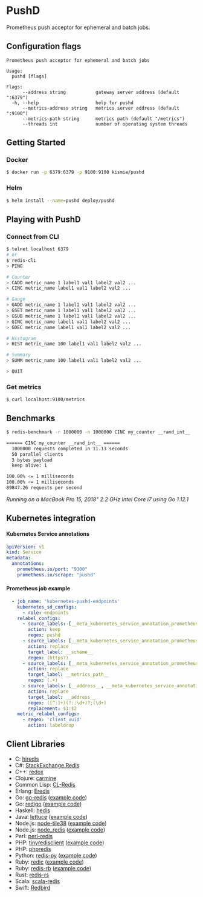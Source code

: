 # PushD
Prometheus push acceptor for ephemeral and batch jobs. 

## Configuration flags
```text
Prometheus push acceptor for ephemeral and batch jobs

Usage:
  pushd [flags]

Flags:
      --address string           gateway server address (default ":6379")
  -h, --help                     help for pushd
      --metrics-address string   metrics server address (default ":9100")
      --metrics-path string      metrics path (default "/metrics")
      --threads int              number of operating system threads

```

## Getting Started

### Docker
```bash
$ docker run -p 6379:6379 -p 9100:9100 kismia/pushd
```

### Helm
```bash
$ helm install --name=pushd deploy/pushd
```

## Playing with PushD

### Connect from CLI
```bash
$ telnet localhost 6379
# or
$ redis-cli
> PING

# Counter
> CADD metric_name 1 label1 val1 label2 val2 ...
> CINC metric_name label1 val1 label2 val2 ...

# Gauge
> GADD metric_name 1 label1 val1 label2 val2 ...
> GSET metric_name 1 label1 val1 label2 val2 ...
> GSUB metric_name 1 label1 val1 label2 val2 ...
> GINC metric_name label1 val1 label2 val2 ...
> GDEC metric_name label1 val1 label2 val2 ...

# Histogram
> HIST metric_name 100 label1 val1 label2 val2 ...

# Summary
> SUMM metric_name 100 label1 val1 label2 val2 ...

> QUIT
```

### Get metrics
```
$ curl localhost:9100/metrics
```

## Benchmarks
```bash
$ redis-benchmark -r 1000000 -n 1000000 CINC my_counter __rand_int__

====== CINC my_counter __rand_int__ ======
  1000000 requests completed in 11.13 seconds
  50 parallel clients
  3 bytes payload
  keep alive: 1

100.00% <= 1 milliseconds
100.00% <= 1 milliseconds
89847.26 requests per second

```

_Running on a MacBook Pro 15, 2018" 2.2 GHz Intel Core i7 using Go 1.12.1_

## Kubernetes integration

#### Kubernetes Service annotations 
```yaml
apiVersion: v1
kind: Service
metadata:
  annotations:
    prometheus.io/port: "9100"
    prometheus.io/scrape: "pushd"
```

#### Prometheus job example
```yaml
  - job_name: 'kubernetes-pushd-endpoints'
    kubernetes_sd_configs:
      - role: endpoints
    relabel_configs:
      - source_labels: [__meta_kubernetes_service_annotation_prometheus_io_scrape]
        action: keep
        regex: pushd
      - source_labels: [__meta_kubernetes_service_annotation_prometheus_io_scheme]
        action: replace
        target_label: __scheme__
        regex: (https?)
      - source_labels: [__meta_kubernetes_service_annotation_prometheus_io_path]
        action: replace
        target_label: __metrics_path__
        regex: (.+)
      - source_labels: [__address__, __meta_kubernetes_service_annotation_prometheus_io_port]
        action: replace
        target_label: __address__
        regex: ([^:]+)(?::\d+)?;(\d+)
        replacement: $1:$2
    metric_relabel_configs:
      - regex: 'client_uuid'
        action: labeldrop
```

## Client Libraries

- C: [hiredis](https://github.com/redis/hiredis)
- C#: [StackExchange.Redis](https://github.com/StackExchange/StackExchange.Redis)
- C++: [redox](https://github.com/hmartiro/redox)
- Clojure: [carmine](https://github.com/ptaoussanis/carmine)
- Common Lisp: [CL-Redis](https://github.com/vseloved/cl-redis)
- Erlang: [Eredis](https://github.com/wooga/eredis)
- Go: [go-redis](https://github.com/go-redis/redis) ([example code](https://github.com/tidwall/tile38/wiki/Go-example-(go-redis)))
- Go: [redigo](https://github.com/gomodule/redigo) ([example code](https://github.com/tidwall/tile38/wiki/Go-example-(redigo)))
- Haskell: [hedis](https://github.com/informatikr/hedis)
- Java: [lettuce](https://github.com/mp911de/lettuce) ([example code](https://github.com/tidwall/tile38/wiki/Java-example-(lettuce)))
- Node.js: [node-tile38](https://github.com/phulst/node-tile38) ([example code](https://github.com/tidwall/tile38/wiki/Node.js-example-(node-tile38)))
- Node.js: [node_redis](https://github.com/NodeRedis/node_redis) ([example code](https://github.com/tidwall/tile38/wiki/Node.js-example-(node-redis)))
- Perl: [perl-redis](https://github.com/PerlRedis/perl-redis)
- PHP: [tinyredisclient](https://github.com/ptrofimov/tinyredisclient) ([example code](https://github.com/tidwall/tile38/wiki/PHP-example-(tinyredisclient)))
- PHP: [phpredis](https://github.com/phpredis/phpredis)
- Python: [redis-py](https://github.com/andymccurdy/redis-py) ([example code](https://github.com/tidwall/tile38/wiki/Python-example))
- Ruby: [redic](https://github.com/amakawa/redic) ([example code](https://github.com/tidwall/tile38/wiki/Ruby-example-(redic)))
- Ruby: [redis-rb](https://github.com/redis/redis-rb) ([example code](https://github.com/tidwall/tile38/wiki/Ruby-example-(redis-rb)))
- Rust: [redis-rs](https://github.com/mitsuhiko/redis-rs)
- Scala: [scala-redis](https://github.com/debasishg/scala-redis)
- Swift: [Redbird](https://github.com/czechboy0/Redbird)
